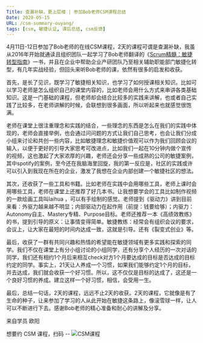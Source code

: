 ```yaml
---
Title: 查漏补缺，更上层楼 | 参加Bob老师CSM课程总结
Date: 2020-05-15
URL: /csm-summary-ouyang/
tags: [csm, 敏捷认证, 课后总结, csm反馈]
---
```


4月11日-12日参加了Bob老师的在线CSM课程，2天的课程可谓是查漏补缺，我虽从2016年开始就通读且组织团队一起学习了Bob老师翻译的《[Scrum精髓：敏捷转型指南](https://u.jd.com/BE6aCN)》一书，并且在企业中帮助企业产研团队乃至相关辅助职能部门敏捷化转型，有几年实战经验，但回头来听Bob老师的课，依然有很多的启发和收获。

首先，是长了见识，既学习了敏捷相关知识，也学习了如何授课相关知识。比如可以学习老师是怎么组织自己的课堂内容的，比如老师会用什么方式来串讲各类基础知识。这是一门基础的课程，但老师却会结合比较多的实践来讲解，也或者自己实践了比较多，在老师讲解的时候，会联想到很多画面，所以听起来也就感觉很饱满。

老师在课堂上很注重理念和实践的结合，一些理念的东西是怎么在我们的实践中体现的，老师会直接举例，也会通过问问题的方式让我们自己思考，也会让我们分成小组来讨论和共创一些内容，比如敏捷理念和敏捷价值观可以作为我们回顾会议的输入，以便于更好的引导大家思考可改进点，比如我们一起在10分钟内做个宣传的视频，这也激起了大家浓厚的兴趣，老师还会分享一些成熟的公司的敏捷案例，其中spotify的案例，至今还在我脑海里回旋，我的第一反应是，社区的实践或许可以引入到我现在所在的企业，激发了我想在企业内部创建一个敏捷社区的想法。

其次，还收获了一些工具和书籍。比如老师在实践中会用哪些工具，老师上课时会用哪些工具，老师在课堂上还推荐了好几本书。让我想要学会的工具比如制作视频的一款绘画工具叫laihua ，可以有手绘制的感觉。老师提到《驱动力》讲到目前来看：外驱力越来越不明显；内部驱动力在起作用（前提：钱要给够）；内驱力：Autonomy自主、Mastery专精、Purpose目标。老师还推荐一本《高绩效教练》的书，提到引导的原义：让事情变得简单。敏捷教练：经常会有组织会议的要求，会议上，让大家在最短的时间内达成一致，这就是引导。还有《裂变式创业》等。

最后，收获了一群有共同兴趣和热情的希望能在敏捷领域有更多实践和探索的同学。我们不仅在课堂上有分小组讨论的小组同学，还有分享个人经历的一次对话的同学，我们还有相约1个月后来相互check对方1个月要达成的目标是否达成的目标约定的同学。事实上，21天让人养成一个习惯，如果我们能够约定1个月的目标，并去达成，我们就会收获一个好习惯。所以，这不仅仅是目标的达成了，这还是一个良好习惯的养成。建立这样一个好习惯，相信，会受用一生。

最后，总结一句话，2天的课程，远远不止2天的收获。2天的课程，它就像是有了生命的种子，让来参加了学习的人从此开始在敏捷这条路上，像滚雪球一样，让人可以不断进行下去。感谢Bob老师的精心准备和耐心的讲解及分享。

来自学员 欧阳

想要约 CSM 课程，扫码 --
![CSM课程](/images/csm-qrcode.png)